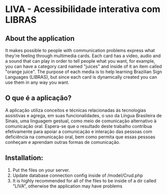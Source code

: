 # LIVA - Acessibilidade interativa com LIBRAS

## About the application
It makes possible to people with communication problems express what they're feeling through multimedia cards. Each card has a video, audio and a sound that can play in order to tell people what you want, for example, you can have a category card named "juices" and inside of it an item called "orange juice". The purpose of each media is to help learning Brazilian Sign Languages (LIBRAS), but since each card is dynamically created you can use them in any way you want.

## O que é a aplicação?
A aplicação utiliza conceitos e técnicas relacionadas às tecnologias assistivas e agrega, em suas
funcionalidades, o uso da Língua Brasileira de Sinais, uma linguagem gestual, como meio de comunicação alternativo à
comunicação oral. Espera-se que o resultado deste trabalho contribua efetivamente para apoiar a
comunicação e interação das pessoas com deficiência na comunicação oral, bem como permita que essas pessoas
conheçam e aprendam outras formas de comunicação.

## Installation:
1. Put the files on your server.
2. Update database connection config inside of /model/Crud.php
3. It is highly recommended for all of the files to be inside of a dir called "LIVA", otherwise the application may have problems

